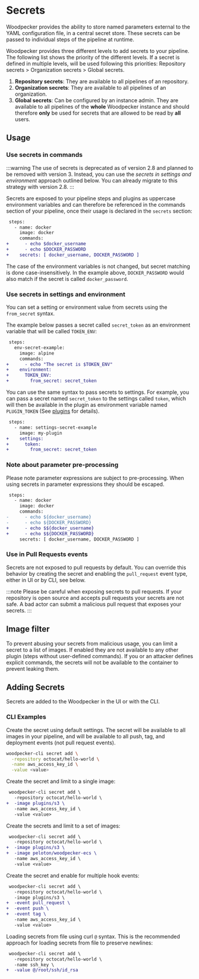 # Secrets

Woodpecker provides the ability to store named parameters external to the YAML configuration file, in a central secret store. These secrets can be passed to individual steps of the pipeline at runtime.

Woodpecker provides three different levels to add secrets to your pipeline. The following list shows the priority of the different levels. If a secret is defined in multiple levels, will be used following this priorities: Repository secrets > Organization secrets > Global secrets.

1. **Repository secrets**: They are available to all pipelines of an repository.
2. **Organization secrets**: They are available to all pipelines of an organization.
3. **Global secrets**: Can be configured by an instance admin.
   They are available to all pipelines of the **whole** Woodpecker instance and should therefore **only** be used for secrets that are allowed to be read by **all** users.

## Usage

### Use secrets in commands

:::warning
The use of secrets is deprecated as of version 2.8 and planned to be removed with version 3.
Instead, you can use the _secrets in settings and environment_ approach outlined below.
You can already migrate to this strategy with version 2.8.
:::

Secrets are exposed to your pipeline steps and plugins as uppercase environment variables and can therefore be referenced in the commands section of your pipeline,
once their usage is declared in the `secrets` section:

```diff
 steps:
   - name: docker
     image: docker
     commands:
+      - echo $docker_username
+      - echo $DOCKER_PASSWORD
+    secrets: [ docker_username, DOCKER_PASSWORD ]
```

The case of the environment variables is not changed, but secret matching is done case-insensitively. In the example above, `DOCKER_PASSWORD` would also match if the secret is called `docker_password`.

### Use secrets in settings and environment

You can set a setting or environment value from secrets using the `from_secret` syntax.

The example below passes a secret called `secret_token` as an environment variable that will be called `TOKEN_ENV`:

```diff
 steps:
   env-secret-example:
     image: alpine
     commands:
+      - echo "The secret is $TOKEN_ENV"
+    environment:
+      TOKEN_ENV:
+        from_secret: secret_token
```

You can use the same syntax to pass secrets to settings. For example, you can pass a secret named `secret_token` to the settings called `token`, which will then be available in the plugin as environment variable named `PLUGIN_TOKEN` (See [plugins](./51-plugins/20-creating-plugins.md#settings) for details).

```diff
 steps:
   - name: settings-secret-example
     image: my-plugin
+    settings:
+      token:
+        from_secret: secret_token
```

### Note about parameter pre-processing

Please note parameter expressions are subject to pre-processing. When using secrets in parameter expressions they should be escaped.

```diff
 steps:
   - name: docker
     image: docker
     commands:
-      - echo ${docker_username}
-      - echo ${DOCKER_PASSWORD}
+      - echo $${docker_username}
+      - echo $${DOCKER_PASSWORD}
     secrets: [ docker_username, DOCKER_PASSWORD ]
```

### Use in Pull Requests events

Secrets are not exposed to pull requests by default. You can override this behavior by creating the secret and enabling the `pull_request` event type, either in UI or by CLI, see below.

:::note
Please be careful when exposing secrets to pull requests. If your repository is open source and accepts pull requests your secrets are not safe. A bad actor can submit a malicious pull request that exposes your secrets.
:::

## Image filter

To prevent abusing your secrets from malicious usage, you can limit a secret to a list of images. If enabled they are not available to any other plugin (steps without user-defined commands). If you or an attacker defines explicit commands, the secrets will not be available to the container to prevent leaking them.

## Adding Secrets

Secrets are added to the Woodpecker in the UI or with the CLI.

### CLI Examples

Create the secret using default settings. The secret will be available to all images in your pipeline, and will be available to all push, tag, and deployment events (not pull request events).

```bash
woodpecker-cli secret add \
  -repository octocat/hello-world \
  -name aws_access_key_id \
  -value <value>
```

Create the secret and limit to a single image:

```diff
 woodpecker-cli secret add \
   -repository octocat/hello-world \
+  -image plugins/s3 \
   -name aws_access_key_id \
   -value <value>
```

Create the secrets and limit to a set of images:

```diff
 woodpecker-cli secret add \
   -repository octocat/hello-world \
+  -image plugins/s3 \
+  -image peloton/woodpecker-ecs \
   -name aws_access_key_id \
   -value <value>
```

Create the secret and enable for multiple hook events:

```diff
 woodpecker-cli secret add \
   -repository octocat/hello-world \
   -image plugins/s3 \
+  -event pull_request \
+  -event push \
+  -event tag \
   -name aws_access_key_id \
   -value <value>
```

Loading secrets from file using curl `@` syntax. This is the recommended approach for loading secrets from file to preserve newlines:

```diff
 woodpecker-cli secret add \
   -repository octocat/hello-world \
   -name ssh_key \
+  -value @/root/ssh/id_rsa
```
